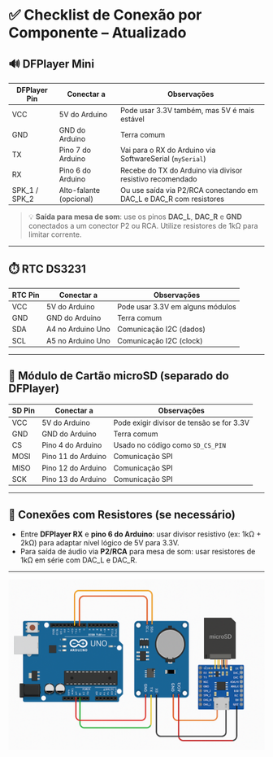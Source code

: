 # ✅ Checklist de Conexão por Componente – Atualizado

## 🔊 DFPlayer Mini

| DFPlayer Pin  | Conectar a          | Observações                                                                 |
| ------------- | ------------------- | ---------------------------------------------------------------------------- |
| VCC           | 5V do Arduino       | Pode usar 3.3V também, mas 5V é mais estável                                 |
| GND           | GND do Arduino      | Terra comum                                                                  |
| TX            | Pino 7 do Arduino   | Vai para o RX do Arduino via SoftwareSerial (`mySerial`)                    |
| RX            | Pino 6 do Arduino   | Recebe do TX do Arduino via divisor resistivo recomendado                   |
| SPK_1 / SPK_2 | Alto-falante (opcional) | Ou use saída via P2/RCA conectando em DAC_L e DAC_R com resistores          |

> 💡 **Saída para mesa de som**: use os pinos **DAC_L**, **DAC_R** e **GND** conectados a um conector P2 ou RCA. Utilize resistores de 1kΩ para limitar corrente.

---

## ⏱️ RTC DS3231

| RTC Pin | Conectar a        | Observações                 |
| ------- | ----------------- | --------------------------- |
| VCC     | 5V do Arduino     | Pode usar 3.3V em alguns módulos |
| GND     | GND do Arduino    | Terra comum                 |
| SDA     | A4 no Arduino Uno | Comunicação I2C (dados)     |
| SCL     | A5 no Arduino Uno | Comunicação I2C (clock)     |

---

## 💾 Módulo de Cartão microSD (separado do DFPlayer)

| SD Pin | Conectar a         | Observações                               |
| ------ | ------------------ | ----------------------------------------- |
| VCC    | 5V do Arduino      | Pode exigir divisor de tensão se for 3.3V |
| GND    | GND do Arduino     | Terra comum                               |
| CS     | Pino 4 do Arduino  | Usado no código como `SD_CS_PIN`          |
| MOSI   | Pino 11 do Arduino | Comunicação SPI                           |
| MISO   | Pino 12 do Arduino | Comunicação SPI                           |
| SCK    | Pino 13 do Arduino | Comunicação SPI                           |

---

## 🔧 Conexões com Resistores (se necessário)

- Entre **DFPlayer RX** e **pino 6 do Arduino**: usar divisor resistivo (ex: 1kΩ + 2kΩ) para adaptar nível lógico de 5V para 3.3V.
- Para saída de áudio via **P2/RCA** para mesa de som: usar resistores de 1kΩ em série com DAC_L e DAC_R.

---

![Diagrama de ligação](diagrama_ligacao.png)
